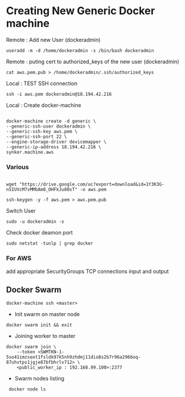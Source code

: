 
# Creating New Generic Docker machine

Remote : Add new User (dockeradmin)

```SHELL
useradd -m -d /home/dockeradmin -s /bin/bash dockeradmin
```
Remote : puting cert to authorized_keys of the new user (dockeradmin)
```SHELL
cat aws.pem.pub > /home/dockeradmin/.ssh/authorized_keys
```

Local : TEST SSH connection
```SHELL
ssh -i aws.pem dockeradmin@18.194.42.216
```

Local : Create docker-machine

```SHELL
 
docker-machine create -d generic \
--generic-ssh-user dockeradmin \
--generic-ssh-key aws.pem \
--generic-ssh-port 22 \
--engine-storage-driver devicemapper \
--generic-ip-address 18.194.42.216 \
synker.machine.aws

```

### Various

```SHELL

wget "https://drive.google.com/uc?export=download&id=1Y3K3G-n5IUVcM7vMMbAm8_OHFkJu80sT" -o aws.pem

ssh-keygen -y -f aws.pem > aws.pem.pub

```

Switch User

```SHELL
sudo -u dockeradmin -s
```

Check docker deamon port

```SHELL
sudo netstat -tunlp | grep docker
```

### For AWS

add appropriate SecurityGroups TCP connections input and output

## Docker Swarm

```SHELL
docker-machine ssh <master>
```

- Init swarm on master node

```SHELL
docker swarm init && exit
```

- Joining worker to master

```SHELL
docker swarm join \
    --token <SWMTKN-1-5so41imzseot1fsldk97k5nh9zhdmj11dio8s2b7r96a2966oq-87uhvtps1jgje87bfbhrlv712> \
    <public_worker_ip : 192.168.99.100>:2377
```

- Swarm nodes listing

```SHELL
 docker node ls
```
